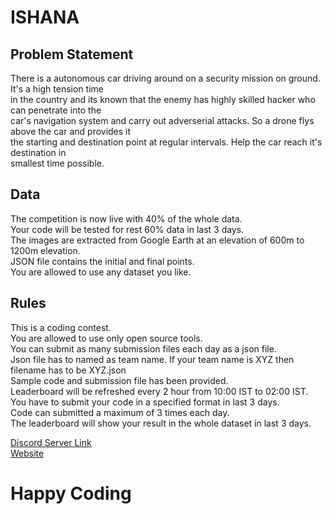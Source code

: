# ISHANA 

## Problem Statement
There is a autonomous car driving around on a security mission on ground. It's a high tension time <br>
in the country and its known that the enemy has highly skilled hacker who can penetrate into the <br>
car's navigation system and carry out adverserial attacks. So a drone flys above the car and provides it<br>
the starting and destination point at regular intervals. Help the car reach it's destination in <br>
smallest time possible.<br>

## Data
The competition is now live with 40% of the whole data. <br>
Your code will be tested for rest 60% data in last 3 days. <br>
The images are extracted from Google Earth at an elevation of 600m to 1200m elevation. <br>
JSON file contains the initial and final points. <br>
You are allowed to use any dataset you like. <br>

## Rules
This is a coding contest. <br>
You are allowed to use only open source tools. <br>
You can submit as many submission files each day as a json file. <br>
Json file has to named as team name. If your team name is XYZ then filename has to be XYZ.json <br>
Sample code and submission file has been provided. <br>
Leaderboard will be refreshed every 2 hour from 10:00 IST to 02:00 IST. <br>
You have to submit your code in a specified format in last 3 days. <br>
Code can submitted a maximum of 3 times each day. <br>
The leaderboard will show your result in the whole dataset in last 3 days. <br>

[Discord Server Link](https://discord.gg/Zt5t6gHv) <br>
[Website](https://takshak.roboism.in/competitions/ishana)
# Happy Coding
